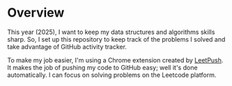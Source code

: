 # Overview
This year (2025), I want to keep my data structures and algorithms skills sharp. So, I set up this repository to keep track of the problems I solved and take advantage of GitHub activity tracker. 

To make my job easier, I'm using a Chrome extension created by [LeetPush](https://github.com/husamahmud/LeetPush). It makes the job of pushing my code to GitHub easy; well it's done automatically. I can focus on solving problems on the Leetcode platform. 
